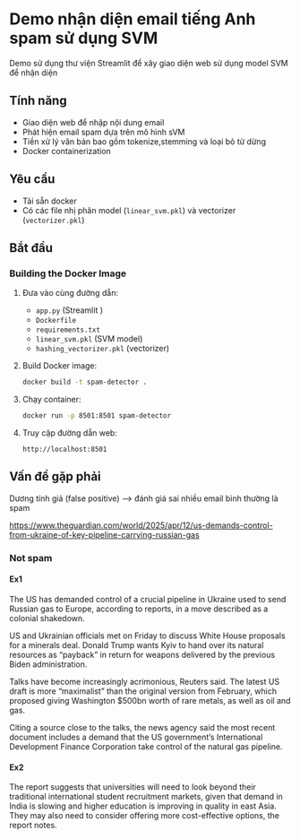 # Demo nhận diện email tiếng Anh spam sử dụng SVM

Demo sử dụng thư viện Streamlit để xây giao diện web sử dụng model SVM để nhận diện

## Tính năng

- Giao diện web để nhập nội dung email
- Phát hiện email spam dựa trên mô hình sVM
- Tiền xử lý văn bản bao gồm tokenize,stemming và loại bỏ từ dừng
- Docker containerization

## Yêu cầu

- Tải sẵn docker
- Có các file nhị phân model (`linear_svm.pkl`) và vectorizer  (`vectorizer.pkl`)

## Bắt đầu

### Building the Docker Image

1. Đưa vào cùng đường dẫn:
   - `app.py` (Streamlit )
   - `Dockerfile`
   - `requirements.txt`
   - `linear_svm.pkl` (SVM model)
   - `hashing_vectorizer.pkl` (vectorizer)

2. Build  Docker image:
   ```bash
   docker build -t spam-detector .
   ```

3. Chạy  container:
   ```bash
   docker run -p 8501:8501 spam-detector
   ```

4. Truy cập đường dẫn web:
   ```
   http://localhost:8501
   ```

## Vấn đề gặp phải
Dương tính giả (false positive) --> đánh giá sai nhiều email bình thường là spam



https://www.theguardian.com/world/2025/apr/12/us-demands-control-from-ukraine-of-key-pipeline-carrying-russian-gas
### Not spam
#### Ex1
The US has demanded control of a crucial pipeline in Ukraine used to send Russian gas to Europe, according to reports, in a move described as a colonial shakedown.

US and Ukrainian officials met on Friday to discuss White House proposals for a minerals deal. Donald Trump wants Kyiv to hand over its natural resources as “payback” in return for weapons delivered by the previous Biden administration.

Talks have become increasingly acrimonious, Reuters said. The latest US draft is more “maximalist” than the original version from February, which proposed giving Washington $500bn worth of rare metals, as well as oil and gas.

Citing a source close to the talks, the news agency said the most recent document includes a demand that the US government’s International Development Finance Corporation take control of the natural gas pipeline.
#### Ex2
The report suggests that universities will need to look beyond their traditional international student recruitment markets, given that demand in India is slowing and higher education is improving in quality in east Asia. They may also need to consider offering more cost-effective options, the report notes.